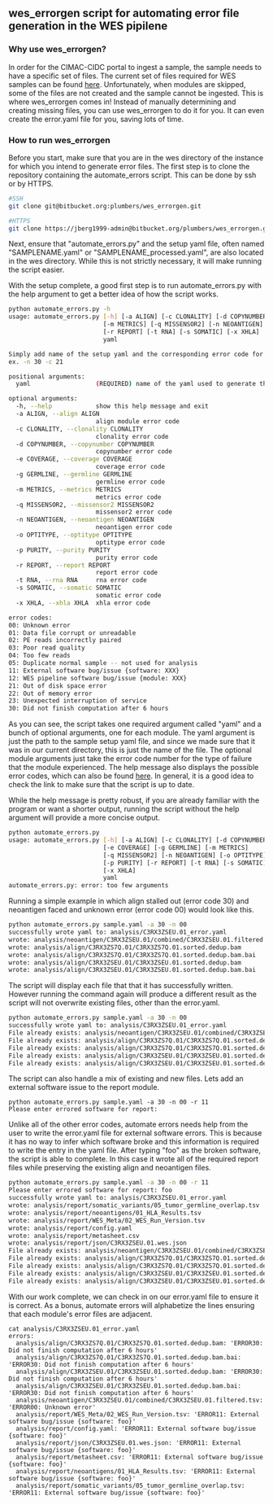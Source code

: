 ## wes_errorgen script for automating error file generation in the WES pipilene

### Why use wes_errorgen?
In order for the CIMAC-CIDC portal to ingest a sample, the sample needs to have a specific set of files. The current set of files required for WES samples can be found [here](https://github.com/CIMAC-CIDC/cidc-ngs-pipeline-api/blob/master/cidc_ngs_pipeline_api/wes/wes_output_API.json). Unfortunately, when modules are skipped, some of the files are not created and the sample cannot be ingested. This is where wes_errorgen comes in! Instead of manually determining and creating missing files, you can use wes_errorgen to do it for you. It can even create the error.yaml file for you, saving lots of time.  

### How to run wes_errorgen
Before you start, make sure that you are in the wes directory of the instance for which you intend to generate error files. The first step is to clone the repository containing the automate_errors script. This can be done by ssh or by HTTPS. 
```bash
#SSH
git clone git@bitbucket.org:plumbers/wes_errorgen.git

#HTTPS
git clone https://jberg1999-admin@bitbucket.org/plumbers/wes_errorgen.git
```

Next, ensure that "automate_errors.py" and the setup yaml file, often named "SAMPLENAME.yaml" or "SAMPLENAME_processed.yaml", are also located in the wes directory. While this is not strictly necessary, it will make running the script easier.

With the setup complete, a good first step is to run automate_errors.py with the help argument to get a better idea of how the script works.

```bash
python automate_errors.py -h
usage: automate_errors.py [-h] [-a ALIGN] [-c CLONALITY] [-d COPYNUMBER] [-e COVERAGE] [-g GERMLINE]
                          [-m METRICS] [-q MISSENSOR2] [-n NEOANTIGEN] [-o OPTITYPE] [-p PURITY]
                          [-r REPORT] [-t RNA] [-s SOMATIC] [-x XHLA]
                          yaml

Simply add name of the setup yaml and the corresponding error code for each failed module
ex. -n 30 -c 21

positional arguments:
  yaml                  (REQUIRED) name of the yaml used to generate the instance

optional arguments:
  -h, --help            show this help message and exit
  -a ALIGN, --align ALIGN
                        align module error code
  -c CLONALITY, --clonality CLONALITY
                        clonality error code
  -d COPYNUMBER, --copynumber COPYNUMBER
                        copynumber error code
  -e COVERAGE, --coverage COVERAGE
                        coverage error code
  -g GERMLINE, --germline GERMLINE
                        germline error code
  -m METRICS, --metrics METRICS
                        metrics error code
  -q MISSENSOR2, --missensor2 MISSENSOR2
                        missensor2 error code
  -n NEOANTIGEN, --neoantigen NEOANTIGEN
                        neoantigen error code
  -o OPTITYPE, --optitype OPTITYPE
                        optitype error code
  -p PURITY, --purity PURITY
                        purity error code
  -r REPORT, --report REPORT
                        report error code
  -t RNA, --rna RNA     rna error code
  -s SOMATIC, --somatic SOMATIC
                        somatic error code
  -x XHLA, --xhla XHLA  xhla error code

error codes:
00: Unknown error
01: Data file corrupt or unreadable
02: PE reads incorrectly paired
03: Poor read quality
04: Too few reads
05: Duplicate normal sample -- not used for analysis
11: External software bug/issue {software: XXX}
12: WES pipeline software bug/issue {module: XXX}
21: Out of disk space error
22: Out of memory error
23: Unexpected interruption of service
30: Did not finish computation after 6 hours
```
As you can see, the script takes one required argument called "yaml" and a bunch of optional arguments, one for each module. The yaml argument is just the path to the sample setup yaml file, and since we made sure that it was in our current directory, this is just the name of the file. The optional module arguments just take the error code number for the type of failure that the module experienced. The help message also displays the possible error codes, which can also be found [here](https://www.dropbox.com/s/vhfxnn6v3ta6klz/Failure_Codes.xlsx?dl=0). In general, it is a good idea to check the link to make sure that the script is up to date.

While the help message is pretty robust, if you are already familiar with the program or want a shorter output, running the script without the help argument will provide a more concise output.
```bash
python automate_errors.py   
usage: automate_errors.py [-h] [-a ALIGN] [-c CLONALITY] [-d COPYNUMBER]
                          [-e COVERAGE] [-g GERMLINE] [-m METRICS]
                          [-q MISSENSOR2] [-n NEOANTIGEN] [-o OPTITYPE]
                          [-p PURITY] [-r REPORT] [-t RNA] [-s SOMATIC]
                          [-x XHLA]
                          yaml
automate_errors.py: error: too few arguments
```

Running a simple example in which align stalled out (error code 30) and neoantigen faced and unknown error (error code 00) would look like this.

```bash
python automate_errors.py sample.yaml -a 30 -n 00
successfully wrote yaml to: analysis/C3RX3ZSEU.01_error.yaml
wrote: analysis/neoantigen/C3RX3ZSEU.01/combined/C3RX3ZSEU.01.filtered.tsv
wrote: analysis/align/C3RX3ZS7Q.01/C3RX3ZS7Q.01.sorted.dedup.bam
wrote: analysis/align/C3RX3ZS7Q.01/C3RX3ZS7Q.01.sorted.dedup.bam.bai
wrote: analysis/align/C3RX3ZSEU.01/C3RX3ZSEU.01.sorted.dedup.bam
wrote: analysis/align/C3RX3ZSEU.01/C3RX3ZSEU.01.sorted.dedup.bam.bai
```
The script will display each file that that it has successfully written. However running the command again will produce a different result as the script will not overwrite existing files, other than the error.yaml.

```bash
python automate_errors.py sample.yaml -a 30 -n 00
successfully wrote yaml to: analysis/C3RX3ZSEU.01_error.yaml
File already exists: analysis/neoantigen/C3RX3ZSEU.01/combined/C3RX3ZSEU.01.filtered.tsv
File already exists: analysis/align/C3RX3ZS7Q.01/C3RX3ZS7Q.01.sorted.dedup.bam
File already exists: analysis/align/C3RX3ZS7Q.01/C3RX3ZS7Q.01.sorted.dedup.bam.bai
File already exists: analysis/align/C3RX3ZSEU.01/C3RX3ZSEU.01.sorted.dedup.bam
File already exists: analysis/align/C3RX3ZSEU.01/C3RX3ZSEU.01.sorted.dedup.bam.bai
```

The script can also handle a mix of existing and new files. Lets add an external software issue to the report module.
```
python automate_errors.py sample.yaml -a 30 -n 00 -r 11
Please enter errored software for report:
```
Unlike all of the other error codes, automate errors needs help from the user to write the error.yaml file for external software errors. This is because it has no way to infer which software broke and this information is required to write the entry in the yaml file. After typing "foo" as the broken software, the script is able to complete. In this case it wrote all of the required report files while preserving the existing align and neoantigen files.

```bash
python automate_errors.py sample.yaml -a 30 -n 00 -r 11
Please enter errored software for report: foo
successfully wrote yaml to: analysis/C3RX3ZSEU.01_error.yaml
wrote: analysis/report/somatic_variants/05_tumor_germline_overlap.tsv
wrote: analysis/report/neoantigens/01_HLA_Results.tsv
wrote: analysis/report/WES_Meta/02_WES_Run_Version.tsv
wrote: analysis/report/config.yaml
wrote: analysis/report/metasheet.csv
wrote: analysis/report/json/C3RX3ZSEU.01.wes.json
File already exists: analysis/neoantigen/C3RX3ZSEU.01/combined/C3RX3ZSEU.01.filtered.tsv
File already exists: analysis/align/C3RX3ZS7Q.01/C3RX3ZS7Q.01.sorted.dedup.bam
File already exists: analysis/align/C3RX3ZS7Q.01/C3RX3ZS7Q.01.sorted.dedup.bam.bai
File already exists: analysis/align/C3RX3ZSEU.01/C3RX3ZSEU.01.sorted.dedup.bam
File already exists: analysis/align/C3RX3ZSEU.01/C3RX3ZSEU.01.sorted.dedup.bam.bai  
```

With our work complete, we can check in on our error.yaml file to ensure it is correct. As a bonus, automate errors will alphabetize the lines ensuring that each module's error files are adjacent.

```
cat analysis/C3RX3ZSEU.01_error.yaml
errors:
  analysis/align/C3RX3ZS7Q.01/C3RX3ZS7Q.01.sorted.dedup.bam: 'ERROR30: Did not finish computation after 6 hours'
  analysis/align/C3RX3ZS7Q.01/C3RX3ZS7Q.01.sorted.dedup.bam.bai: 'ERROR30: Did not finish computation after 6 hours'
  analysis/align/C3RX3ZSEU.01/C3RX3ZSEU.01.sorted.dedup.bam: 'ERROR30: Did not finish computation after 6 hours'
  analysis/align/C3RX3ZSEU.01/C3RX3ZSEU.01.sorted.dedup.bam.bai: 'ERROR30: Did not finish computation after 6 hours'
  analysis/neoantigen/C3RX3ZSEU.01/combined/C3RX3ZSEU.01.filtered.tsv: 'ERROR00: Unknown error'
  analysis/report/WES_Meta/02_WES_Run_Version.tsv: 'ERROR11: External software bug/issue {software: foo}'
  analysis/report/config.yaml: 'ERROR11: External software bug/issue {software: foo}'
  analysis/report/json/C3RX3ZSEU.01.wes.json: 'ERROR11: External software bug/issue {software: foo}'
  analysis/report/metasheet.csv: 'ERROR11: External software bug/issue {software: foo}'
  analysis/report/neoantigens/01_HLA_Results.tsv: 'ERROR11: External software bug/issue {software: foo}'
  analysis/report/somatic_variants/05_tumor_germline_overlap.tsv: 'ERROR11: External software bug/issue {software: foo}'
```
